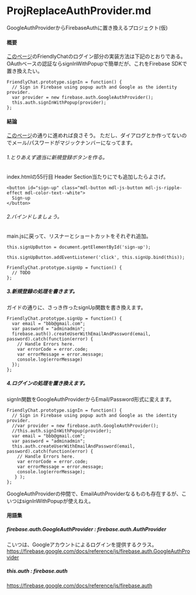 # ProjReplaceAuthProvider.md
GoogleAuthProviderからFirebaseAuthに置き換えるプロジェクト(仮)

#### 概要
[このページ](https://qiita.com/st5757/items/9e651e8cffaa90681426)のFriendlyChatのログイン部分の実装方法は下記のとおりである。
OAuthベースの認証ならsignInWithPopupで簡単だが、これをFirebase SDKで置き換えたい。

```
FriendlyChat.prototype.signIn = function() {
  // Sign in Firebase using popup auth and Google as the identity provider.
  var provider = new firebase.auth.GoogleAuthProvider();
  this.auth.signInWithPopup(provider);
};
```

#### 結論
[このページ](https://firebase.google.com/docs/auth/web/start?hl=ja)の通りに進めれば良さそう。
ただし、ダイアログとか作ってないのでメール/パスワードがマジックナンバーになってます。

###### 1.とりあえず適当に新規登録ボタンを作る。
index.htmlの55行目 Header Section当たりにでも追加したらよさげ。

```
<button id="sign-up" class="mdl-button mdl-js-button mdl-js-ripple-effect mdl-color-text--white">
  Sign-up
</button>
```

###### 2.バインドしましょう。
main.jsに戻って、リスナーとショートカットをそれぞれ追加。

```
this.signUpButton = document.getElementById('sign-up');
```

```
this.signUpButton.addEventListener('click', this.signUp.bind(this));
```

```
FriendlyChat.prototype.signUp = function() {
  // TODO
};
```

##### 3.新規登録の処理を書きます。
ガイドの通りに、さっき作ったsignUp関数を書き換えます。

```
FriendlyChat.prototype.signUp = function() {
  var email = "bbb@gmail.com";
  var password = "adminadmin";
  firebase.auth().createUserWithEmailAndPassword(email, password).catch(function(error) {
    // Handle Errors here.
    var errorCode = error.code;
    var errorMessage = error.message;
    console.log(errorMessage)
  });
};
```

##### 4.ログインの処理を置き換えます。
signIn関数をGoogleAuthProviderからEmail/Password形式に変えます。

```
FriendlyChat.prototype.signIn = function() {
  // Sign in Firebase using popup auth and Google as the identity provider.
  //var provider = new firebase.auth.GoogleAuthProvider();
  //this.auth.signInWithPopup(provider);
  var email = "bbb@gmail.com";
  var password = "adminadmin";
  this.auth.createUserWithEmailAndPassword(email, password).catch(function(error) {
    // Handle Errors here.
    var errorCode = error.code;
    var errorMessage = error.message;
    console.log(errorMessage);
   } );
};
```

GoogleAuthProviderの仲間で、EmailAuthProviderなるものも存在するが、こいつはsignInWithPopupが使えねえ。


#### 用語集

##### firebase.auth.GoogleAuthProvider : firebase.auth.AuthProvider
こいつは、Googleアカウントによるログインを提供するクラス。
https://firebase.google.com/docs/reference/js/firebase.auth.GoogleAuthProvider

##### this.auth : firebase.auth
https://firebase.google.com/docs/reference/js/firebase.auth

